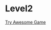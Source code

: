# Level2
[ Try Awesome Game](https://github.com/John-Ortega25/Level2/blob/master/Breakout.jar?raw=true)

